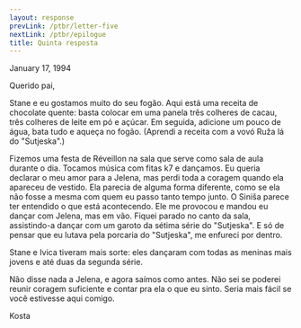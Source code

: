 ```yaml
---
layout: response
prevLink: /ptbr/letter-five
nextLink: /ptbr/epilogue
title: Quinta resposta
---
```


<div class="Response-date">January 17, 1994</div>

Querido pai,


Stane e eu gostamos muito do seu fogão. Aqui está uma receita de chocolate quente: basta colocar em uma panela três colheres de cacau, três colheres de leite em pó e açúcar. Em seguida, adicione um pouco de água, bata tudo e aqueça no fogão. (Aprendi a receita com a vovó Ruža lá do "Sutjeska".)

Fizemos uma festa de Réveillon na sala que serve como sala de aula durante o dia. Tocamos música com fitas k7 e dançamos. Eu queria declarar o meu amor para a Jelena, mas perdi toda a coragem quando ela apareceu de vestido. Ela parecia de alguma forma diferente, como se ela não fosse a mesma com quem eu passo tanto tempo junto. O Siniša parece ter entendido o que está acontecendo. Ele me provocou e mandou eu dançar com Jelena, mas em vão. Fiquei parado no canto da sala, assistindo-a dançar com um garoto da sétima série do "Sutjeska". E só de pensar que eu lutava pela porcaria do "Sutjeska", me enfureci por dentro.

Stane e Ivica tiveram mais sorte: eles dançaram com todas as meninas mais jovens e até duas da segunda série.

Não disse nada a Jelena, e agora saímos como antes. Não sei se poderei reunir coragem suficiente e contar pra ela o que eu sinto. Seria mais fácil se você estivesse aqui comigo.

<div class="Response-signature">Kosta</div>
